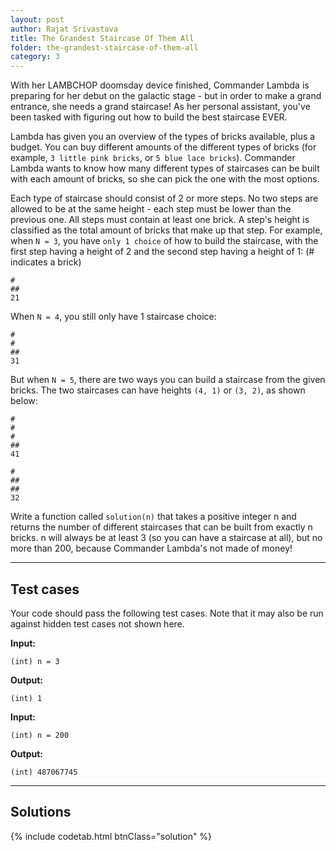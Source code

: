 ```yaml
---
layout: post
author: Rajat Srivastava
title: The Grandest Staircase Of Them All
folder: the-grandest-staircase-of-them-all
category: 3
---
```


With her LAMBCHOP doomsday device finished, Commander Lambda is preparing for her debut on the galactic stage - but in order to make a grand entrance, she needs a grand staircase! As her personal assistant, you've been tasked with figuring out how to build the best staircase EVER. 

Lambda has given you an overview of the types of bricks available, plus a budget. You can buy different amounts of the different types of bricks (for example, `3 little pink bricks`, or `5 blue lace bricks`). Commander Lambda wants to know how many different types of staircases can be built with each amount of bricks, so she can pick the one with the most options. 

Each type of staircase should consist of 2 or more steps.  No two steps are allowed to be at the same height - each step must be lower than the previous one. All steps must contain at least one brick. A step's height is classified as the total amount of bricks that make up that step.
For example, when `N = 3`, you have `only 1 choice` of how to build the staircase, with the first step having a height of 2 and the second step having a height of 1: (# indicates a brick)

    #
    ##
    21

When `N = 4`, you still only have 1 staircase choice:

    #
    #
    ##
    31

But when `N = 5`, there are two ways you can build a staircase from the given bricks. The two staircases can have heights `(4, 1)` or `(3, 2)`, as shown below:

    #
    #
    #
    ##
    41

    #
    ##
    ##
    32

Write a function called `solution(n)` that takes a positive integer n and returns the number of different staircases that can be built from exactly n bricks. n will always be at least 3 (so you can have a staircase at all), but no more than 200, because Commander Lambda's not made of money!

---
## Test cases
Your code should pass the following test cases.
Note that it may also be run against hidden test cases not shown here.

**Input:** 

    (int) n = 3

**Output:** 

    (int) 1

**Input:**

    (int) n = 200

**Output:** 

    (int) 487067745

---
## Solutions

{% include codetab.html btnClass="solution" %}